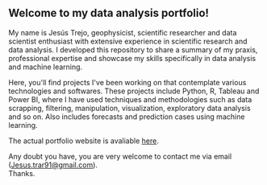 ## Welcome to my data analysis portfolio!

My name is Jesús Trejo, geophysicist, scientific researcher and data scientist enthusiast with extensive experience in scientific research and data analysis. I developed this repository to share a summary of my praxis, professional expertise and showcase my skills specifically in data analysis and machine learning.

Here, you'll find projects I've been working on that contemplate various technologies and softwares. These projects include Python, R, Tableau and Power BI, where I have used techniques and methodologies such as data scrapping, filtering, manipulation, visualization, exploratory data analysis and so on. Also includes forecasts and prediction cases using machine learning.

The actual portfolio website is avaliable [here](https://jesustr91.github.io/).

Any doubt you have, you are very welcome to contact me via email (Jesus.trar91@gmail.com). <br>
Thanks.

